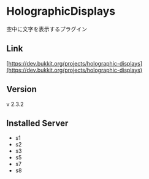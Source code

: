 # HolographicDisplays
空中に文字を表示するプラグイン

## Link
[https://dev.bukkit.org/projects/holographic-displays](https://dev.bukkit.org/projects/holographic-displays)

## Version
v 2.3.2

## Installed Server
- s1
- s2
- s3
- s5
- s7
- s8
